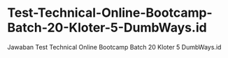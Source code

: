 # Test-Technical-Online-Bootcamp-Batch-20-Kloter-5-DumbWays.id
Jawaban Test Technical Online Bootcamp Batch 20 Kloter 5 DumbWays.id
